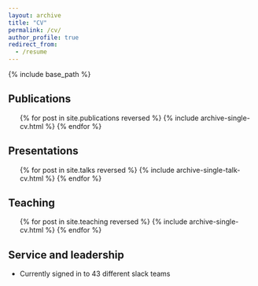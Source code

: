```yaml
---
layout: archive
title: "CV"
permalink: /cv/
author_profile: true
redirect_from:
  - /resume
---
```


{% include base_path %}

## Publications
  <ul>{% for post in site.publications reversed %}
    {% include archive-single-cv.html %}
  {% endfor %}</ul>
  
## Presentations
  <ul>{% for post in site.talks reversed %}
    {% include archive-single-talk-cv.html %}
  {% endfor %}</ul>
  
## Teaching
  <ul>{% for post in site.teaching reversed %}
    {% include archive-single-cv.html %}
  {% endfor %}</ul>
  
## Service and leadership
* Currently signed in to 43 different slack teams
